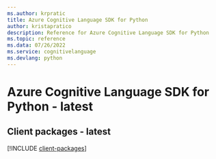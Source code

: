 ```yaml
---
ms.author: krpratic
title: Azure Cognitive Language SDK for Python
author: kristapratico
description: Reference for Azure Cognitive Language SDK for Python
ms.topic: reference
ms.data: 07/26/2022
ms.service: cognitivelanguage
ms.devlang: python
---
```

# Azure Cognitive Language SDK for Python - latest

## Client packages - latest
[!INCLUDE [client-packages](cognitive-language-client-index.md)]